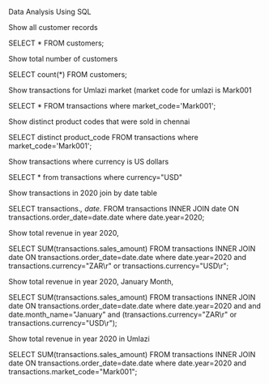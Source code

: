 Data Analysis Using SQL

Show all customer records

SELECT * FROM customers;

Show total number of customers

SELECT count(*) FROM customers;

Show transactions for Umlazi market (market code for umlazi is Mark001

SELECT * FROM transactions where market_code='Mark001';

Show distinct product codes that were sold in chennai

SELECT distinct product_code FROM transactions where market_code='Mark001';

Show transactions where currency is US dollars

SELECT * from transactions where currency="USD"

Show transactions in 2020 join by date table

SELECT transactions.*, date.* FROM transactions INNER JOIN date ON transactions.order_date=date.date where date.year=2020;

Show total revenue in year 2020,

SELECT SUM(transactions.sales_amount) FROM transactions INNER JOIN date ON transactions.order_date=date.date where date.year=2020 and transactions.currency="ZAR\r" or transactions.currency="USD\r";

Show total revenue in year 2020, January Month,

SELECT SUM(transactions.sales_amount) FROM transactions INNER JOIN date ON transactions.order_date=date.date where date.year=2020 and and date.month_name="January" and (transactions.currency="ZAR\r" or transactions.currency="USD\r");

Show total revenue in year 2020 in Umlazi

SELECT SUM(transactions.sales_amount) FROM transactions INNER JOIN date ON transactions.order_date=date.date where date.year=2020 and transactions.market_code="Mark001";
